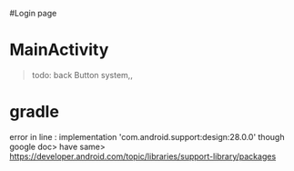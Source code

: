 #Login page

# MainActivity


> todo:  back Button system,,

# gradle
error in line :      implementation 'com.android.support:design:28.0.0'
     though google doc> have same> https://developer.android.com/topic/libraries/support-library/packages



